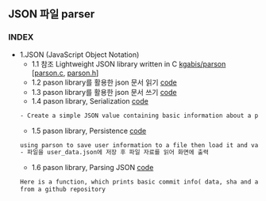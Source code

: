 ## JSON 파일 parser
### INDEX
* 1.JSON (JavaScript Object Notation)
    * 1.1 참조 Lightweight JSON library written in C [kgabis/parson](https://github.com/kgabis/parson) [[parson.c](https://github.com/csbyun-data/C-Pro/blob/main/chap05/JSON/parson.c), [parson.h](https://github.com/csbyun-data/C-Pro/blob/main/chap05/JSON/parson.h)]
    * 1.2 pason library를 활용한 json 문서 읽기 [code](https://github.com/csbyun-data/C-Pro/blob/main/chap05/JSON/JSON_read.c)
    * 1.3 pason library를 활용한 json 문서 쓰기 [code](https://github.com/csbyun-data/C-Pro/blob/main/chap05/JSON/JSON_write.c)
    * 1.4 pason library, Serialization [code](https://github.com/csbyun-data/C-Pro/blob/main/chap05/JSON/JSON_Serialization.c)
    ```txt
    - Create a simple JSON value containing basic information about a person.
    ```
    * 1.5 pason library, Persistence [code](https://github.com/csbyun-data/C-Pro/blob/main/chap05/JSON/JSON_Persistence.c)
    ```txt
    using parson to save user information to a file then load it and validate later.
    - 파일을 user_data.json에 저장 후 파일 자료를 읽어 화면에 출력
    ```
    * 1.6 pason library, Parsing JSON [code](https://github.com/csbyun-data/C-Pro/blob/main/chap05/JSON/Commit_Info.c)
    ```txt
    Here is a function, which prints basic commit info( data, sha and author)
    from a github repository
    ```
    
    
